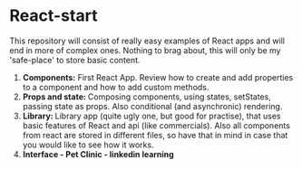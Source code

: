 # React-start
This repository will consist of really easy examples of React apps and will end in more of complex ones. Nothing to brag about, this will only be my 'safe-place' to store basic content. 

1) <b>Components:</b> First React App. Review how to create and add properties to a component and how to add custom methods.
2) <b>Props and state: </b> Composing components, using states, setStates, passing state as props. Also conditional (and asynchronic) rendering. 
3) <b>Library: </b>Library app (quite ugly one, but good for practise), that uses basic features of React and api (like commercials). Also all components from react are stored in different files, so have that in mind in case that you would like to see how it works.
4) <b>Interface - Pet Clinic - linkedin learning</b>
